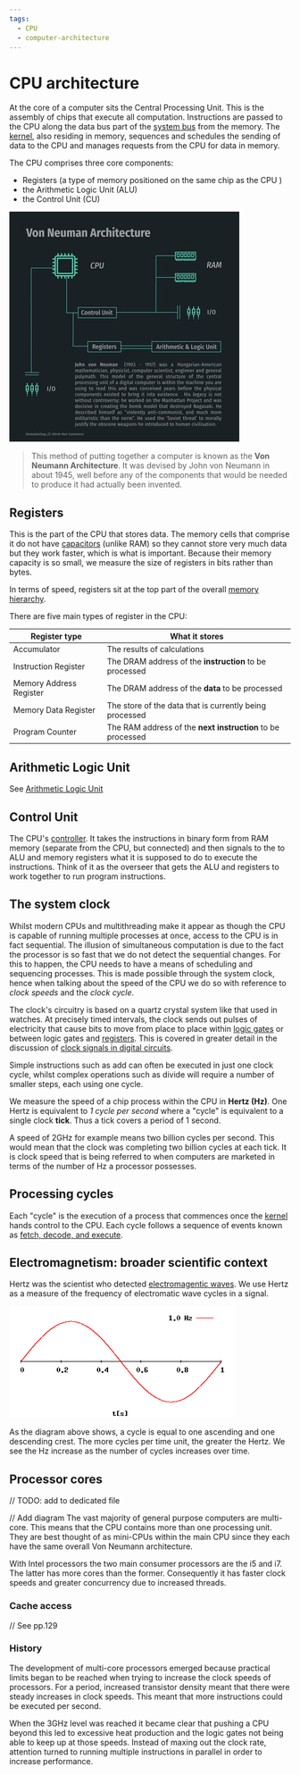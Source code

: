 ```yaml
---
tags:
  - CPU
  - computer-architecture
---
```


# CPU architecture

At the core of a computer sits the Central Processing Unit. This is the assembly
of chips that execute all computation. Instructions are passed to the CPU along
the data bus part of the [system bus](Bus.md) from the
memory. The [kernel](The_kernel.md), also residing in memory,
sequences and schedules the sending of data to the CPU and manages requests from
the CPU for data in memory.

The CPU comprises three core components:

- Registers (a type of memory positioned on the same chip as the CPU )
- the Arithmetic Logic Unit (ALU)
- the Control Unit (CU)

![](/static/von_neumann_architecture.jpeg)

> This method of putting together a computer is known as the **Von Neumann
> Architecture**. It was devised by John von Neumann in about 1945, well before
> any of the components that would be needed to produce it had actually been
> invented.

## Registers

This is the part of the CPU that stores data. The memory cells that comprise it
do not have [capacitors](Memory.md) (unlike RAM)
so they cannot store very much data but they work faster, which is what is
important. Because their memory capacity is so small, we measure the size of
registers in bits rather than bytes.

In terms of speed, registers sit at the top part of the overall
[memory hierarchy](Memory.md#the-memory-hierarchy).

There are five main types of register in the CPU:

| Register type           | What it stores                                              |
| ----------------------- | ----------------------------------------------------------- |
| Accumulator             | The results of calculations                                 |
| Instruction Register    | The DRAM address of the **instruction** to be processed     |
| Memory Address Register | The DRAM address of the **data** to be processed            |
| Memory Data Register    | The store of the data that is currently being processed     |
| Program Counter         | The RAM address of the **next instruction** to be processed |

## Arithmetic Logic Unit

See [Arithmetic Logic Unit](Arithmetic_Logic_Unit.md)

## Control Unit

The CPU's [controller](Chipset_and_controllers.md). It
takes the instructions in binary form from RAM memory (separate from the CPU,
but connected) and then signals to the to ALU and memory registers what it is
supposed to do to execute the instructions. Think of it as the overseer that
gets the ALU and registers to work together to run program instructions.

## The system clock

Whilst modern CPUs and multithreading make it appear as though the CPU is
capable of running multiple processes at once, access to the CPU is in fact
sequential. The illusion of simultaneous computation is due to the fact the
processor is so fast that we do not detect the sequential changes. For this to
happen, the CPU needs to have a means of scheduling and sequencing processes.
This is made possible through the system clock, hence when talking about the
speed of the CPU we do so with reference to _clock speeds_ and the _clock
cycle_.

The clock's circuitry is based on a quartz crystal system like that used in
watches. At precisely timed intervals, the clock sends out pulses of electricity
that cause bits to move from place to place within
[logic gates](Logic_gates.md) or
between logic gates and
[registers](CPU_architecture.md#registers). This is
covered in greater detail in the discussion of
[clock signals in digital circuits](Clock_signals.md).

Simple instructions such as add can often be executed in just one clock cycle,
whilst complex operations such as divide will require a number of smaller steps,
each using one cycle.

We measure the speed of a chip process within the CPU in **Hertz (Hz)**. One
Hertz is equivalent to _1 cycle per second_ where a "cycle" is equivalent to a
single clock **tick**. Thus a tick covers a period of 1 second.

A speed of 2GHz for example means two billion cycles per second. This would mean
that the clock was completing two billion cycles at each tick. It is clock speed
that is being referred to when computers are marketed in terms of the number of
Hz a processor possesses.

## Processing cycles

Each "cycle" is the execution of a process that commences once the
[kernel](The_kernel.md) hands control to the CPU. Each cycle
follows a sequence of events known as
[fetch, decode, and execute](Fetch_decode_execute.md).

## Electromagnetism: broader scientific context

Hertz was the scientist who detected
[electromagentic waves](Electromagnetism.md).
We use Hertz as a measure of the frequency of electromatic wave cycles in a
signal.

![](/static/hertz_wave_freq.gif)

As the diagram above shows, a cycle is equal to one ascending and one descending
crest. The more cycles per time unit, the greater the Hertz. We see the Hz
increase as the number of cycles increases over time.

## Processor cores

// TODO: add to dedicated file

// Add diagram The vast majority of general purpose computers are multi-core.
This means that the CPU contains more than one processing unit. They are best
thought of as mini-CPUs within the main CPU since they each have the same
overall Von Neumann architecture.

With Intel processors the two main consumer processors are the i5 and i7. The
latter has more cores than the former. Consequently it has faster clock speeds
and greater concurrency due to increased threads.

### Cache access

// See pp.129

### History

The development of multi-core processors emerged because practical limits began
to be reached when trying to increase the clock speeds of processors. For a
period, increased transistor density meant that there were steady increases in
clock speeds. This meant that more instructions could be executed per second.

When the 3GHz level was reached it became clear that pushing a CPU beyond this
led to excessive heat production and the logic gates not being able to keep up
at those speeds. Instead of maxing out the clock rate, attention turned to
running multiple instructions in parallel in order to increase performance.
